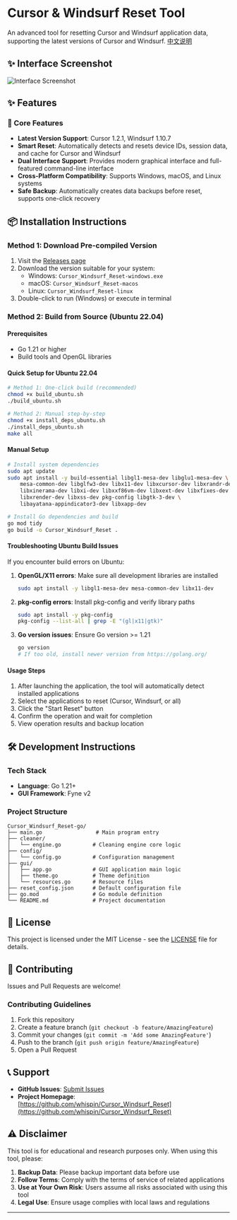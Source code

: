 # Cursor & Windsurf Reset Tool

An advanced tool for resetting Cursor and Windsurf application data, supporting the latest versions of Cursor and Windsurf.
[中文说明](https://github.com/whispin/Cursor_Windsurf_Reset/blob/main/README_ZH.md)
## ✨ Interface Screenshot

![Interface Screenshot](https://github.com/whispin/Cursor_Windsurf_Reset/blob/main/screenshot/homepage.jpg?raw=true)

## ✨ Features

### 🎯 Core Features
- **Latest Version Support**: Cursor 1.2.1, Windsurf 1.10.7
- **Smart Reset**: Automatically detects and resets device IDs, session data, and cache for Cursor and Windsurf
- **Dual Interface Support**: Provides modern graphical interface and full-featured command-line interface
- **Cross-Platform Compatibility**: Supports Windows, macOS, and Linux systems
- **Safe Backup**: Automatically creates data backups before reset, supports one-click recovery

## 📦 Installation Instructions

### Method 1: Download Pre-compiled Version
1. Visit the [Releases page](https://github.com/whispin/Cursor_Windsurf_Reset/releases)
2. Download the version suitable for your system:
   - Windows: `Cursor_Windsurf_Reset-windows.exe`
   - macOS: `Cursor_Windsurf_Reset-macos`
   - Linux: `Cursor_Windsurf_Reset-linux`
3. Double-click to run (Windows) or execute in terminal

### Method 2: Build from Source (Ubuntu 22.04)

#### Prerequisites
- Go 1.21 or higher
- Build tools and OpenGL libraries

#### Quick Setup for Ubuntu 22.04
```bash
# Method 1: One-click build (recommended)
chmod +x build_ubuntu.sh
./build_ubuntu.sh

# Method 2: Manual step-by-step
chmod +x install_deps_ubuntu.sh
./install_deps_ubuntu.sh
make all
```

#### Manual Setup
```bash
# Install system dependencies
sudo apt update
sudo apt install -y build-essential libgl1-mesa-dev libglu1-mesa-dev \
    mesa-common-dev libglfw3-dev libx11-dev libxcursor-dev libxrandr-dev \
    libxinerama-dev libxi-dev libxxf86vm-dev libxext-dev libxfixes-dev \
    libxrender-dev libxss-dev pkg-config libgtk-3-dev \
    libayatana-appindicator3-dev libxapp-dev

# Install Go dependencies and build
go mod tidy
go build -o Cursor_Windsurf_Reset .
```

#### Troubleshooting Ubuntu Build Issues
If you encounter build errors on Ubuntu:

1. **OpenGL/X11 errors**: Make sure all development libraries are installed
   ```bash
   sudo apt install -y libgl1-mesa-dev mesa-common-dev libx11-dev
   ```

2. **pkg-config errors**: Install pkg-config and verify library paths
   ```bash
   sudo apt install -y pkg-config
   pkg-config --list-all | grep -E "(gl|x11|gtk)"
   ```

3. **Go version issues**: Ensure Go version >= 1.21
   ```bash
   go version
   # If too old, install newer version from https://golang.org/
   ```

#### Usage Steps
1. After launching the application, the tool will automatically detect installed applications
2. Select the applications to reset (Cursor, Windsurf, or all)
3. Click the "Start Reset" button
4. Confirm the operation and wait for completion
5. View operation results and backup location

## 🛠️ Development Instructions

### Tech Stack
- **Language**: Go 1.21+
- **GUI Framework**: Fyne v2

### Project Structure
```
Cursor_Windsurf_Reset-go/
├── main.go                 # Main program entry
├── cleaner/
│   └── engine.go          # Cleaning engine core logic
├── config/
│   └── config.go          # Configuration management
├── gui/
│   ├── app.go             # GUI application main logic
│   ├── theme.go           # Theme definition
│   └── resources.go       # Resource files
├── reset_config.json      # Default configuration file
├── go.mod                 # Go module definition
└── README.md              # Project documentation
```

## 📄 License

This project is licensed under the MIT License - see the [LICENSE](LICENSE) file for details.

## 🤝 Contributing

Issues and Pull Requests are welcome!

### Contributing Guidelines
1. Fork this repository
2. Create a feature branch (`git checkout -b feature/AmazingFeature`)
3. Commit your changes (`git commit -m 'Add some AmazingFeature'`)
4. Push to the branch (`git push origin feature/AmazingFeature`)
5. Open a Pull Request

## 📞 Support

- **GitHub Issues**: [Submit Issues](https://github.com/whispin/Cursor_Windsurf_Reset/issues)
- **Project Homepage**: [https://github.com/whispin/Cursor_Windsurf_Reset](https://github.com/whispin/Cursor_Windsurf_Reset)

## ⚠️ Disclaimer

This tool is for educational and research purposes only. When using this tool, please:

1. **Backup Data**: Please backup important data before use
2. **Follow Terms**: Comply with the terms of service of related applications
3. **Use at Your Own Risk**: Users assume all risks associated with using this tool
4. **Legal Use**: Ensure usage complies with local laws and regulations

---
